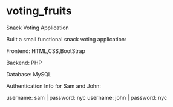 # voting_fruits
Snack Voting Application

Built a small functional snack voting application:

Frontend: HTML,CSS,BootStrap

Backend:  PHP

Database: MySQL



Authentication Info for Sam and John:

username: sam  | password: nyc
username: john | password: nyc

